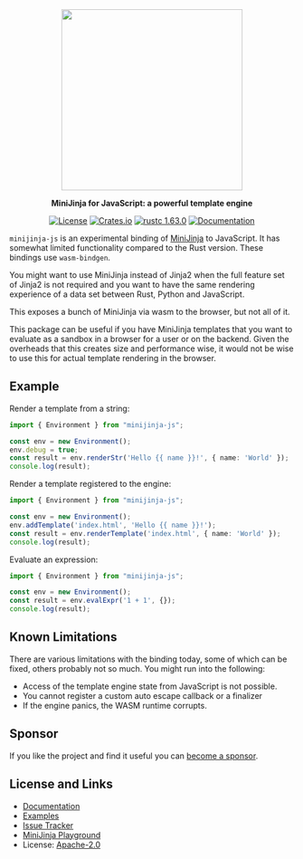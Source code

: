 <div align="center">
  <img src="https://github.com/mitsuhiko/minijinja/raw/main/artwork/logo.png" alt="" width=320>
  <p><strong>MiniJinja for JavaScript: a powerful template engine</strong></p>

[![License](https://img.shields.io/github/license/mitsuhiko/minijinja)](https://github.com/mitsuhiko/minijinja/blob/main/LICENSE)
[![Crates.io](https://img.shields.io/crates/d/minijinja.svg)](https://crates.io/crates/minijinja)
[![rustc 1.63.0](https://img.shields.io/badge/rust-1.63%2B-orange.svg)](https://img.shields.io/badge/rust-1.63%2B-orange.svg)
[![Documentation](https://docs.rs/minijinja/badge.svg)](https://docs.rs/minijinja)

</div>

`minijinja-js` is an experimental binding of
[MiniJinja](https://github.com/mitsuhiko/minijinja) to JavaScript.  It has somewhat
limited functionality compared to the Rust version.  These bindings use
`wasm-bindgen`.

You might want to use MiniJinja instead of Jinja2 when the full feature set
of Jinja2 is not required and you want to have the same rendering experience
of a data set between Rust, Python and JavaScript.

This exposes a bunch of MiniJinja via wasm to the browser, but not all of it.

This package can be useful if you have MiniJinja templates that you want to
evaluate as a sandbox in a browser for a user or on the backend.  Given the
overheads that this creates size and performance wise, it would not be wise to
use this for actual template rendering in the browser.

## Example

Render a template from a string:

```typescript
import { Environment } from "minijinja-js";

const env = new Environment();
env.debug = true;
const result = env.renderStr('Hello {{ name }}!', { name: 'World' });
console.log(result);
```

Render a template registered to the engine:

```typescript
import { Environment } from "minijinja-js";

const env = new Environment();
env.addTemplate('index.html', 'Hello {{ name }}!');
const result = env.renderTemplate('index.html', { name: 'World' });
console.log(result);
```

Evaluate an expression:

```typescript
import { Environment } from "minijinja-js";

const env = new Environment();
const result = env.evalExpr('1 + 1', {});
console.log(result);
```

## Known Limitations

There are various limitations with the binding today, some of which can be fixed,
others probably not so much.  You might run into the following:

* Access of the template engine state from JavaScript is not possible.
* You cannot register a custom auto escape callback or a finalizer
* If the engine panics, the WASM runtime corrupts.

## Sponsor

If you like the project and find it useful you can [become a
sponsor](https://github.com/sponsors/mitsuhiko).

## License and Links

- [Documentation](https://docs.rs/minijinja/)
- [Examples](https://github.com/mitsuhiko/minijinja/tree/main/examples)
- [Issue Tracker](https://github.com/mitsuhiko/minijinja/issues)
- [MiniJinja Playground](https://mitsuhiko.github.io/minijinja-playground/)
- License: [Apache-2.0](https://github.com/mitsuhiko/minijinja/blob/main/LICENSE)
